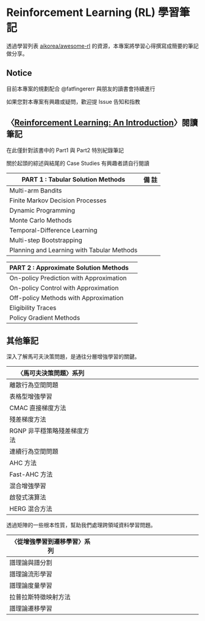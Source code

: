 # Reinforcement Learning (RL) 學習筆記

透過學習列表 [aikorea/awesome-rl](https://github.com/aikorea/awesome-rl) 的資源，本專案將學習心得撰寫成簡要的筆記做分享。

## Notice

目前本專案的規劃配合 @fatfingererr 與朋友的讀書會持續進行

如果您對本專案有興趣或疑問，歡迎提 Issue 告知和指教

## 〈[Reinforcement Learning: An Introduction](https://www.amazon.com/Reinforcement-Learning-Introduction-Adaptive-Computation/dp/0262193981)〉閱讀筆記

在此僅針對該書中的 Part1 與 Part2 特別紀錄筆記

關於起頭的綜述與結尾的 Case Studies 有興趣者請自行閱讀

| PART 1 : Tabular Solution Methods          | 備 註                            |
|--------------------------------------------|----------------------------------|
| Multi-arm Bandits                          |                                  |
| Finite Markov Decision Processes           |                                  |
| Dynamic Programming                        |                                  |
| Monte Carlo Methods                        |                                  |
| Temporal-Difference Learning               |                                  |
| Multi-step Bootstrapping                   |                                  |
| Planning and Learning with Tabular Methods |                                  |

| PART 2 : Approximate Solution Methods      |                                  |
|--------------------------------------------|----------------------------------|
| On-policy Prediction with Approximation    |                                  |
| On-policy Control with Approximation       |                                  |
| Off-policy Methods with Approximation      |                                  |
| Eligibility Traces                         |                                  |
| Policy Gradient Methods                    |                                  |

## 其他筆記

深入了解馬可夫決策問題，是通往分層增強學習的關鍵。

| 〈馬可夫決策問題〉系列       |  　　　　　　　　　　　　　　　　|
|------------------------------|----------------------------------|
| 離散行為空間問題             |                                  |
| 表格型增強學習               |                                  |
| CMAC 直接梯度方法            |                                  |
| 殘差梯度方法    　　　　　　 |                                  |
| RGNP 非平穩策略殘差梯度方法  |                                  |
| 連續行為空間問題             |                                  |
| AHC 方法                     |                                  |
| Fast-AHC 方法                |                                  |
| 混合增強學習                 |                                  |
| 啟發式演算法                 |                                  |
| HERG 混合方法                |                                  |

透過矩陣的一些根本性質，幫助我們處理跨領域資料學習問題。

| 〈從增強學習到遷移學習〉系列 | 　　　　　　　　　　　　　　　　 |
|------------------------------|----------------------------------|
| 譜理論與譜分割               |                                  |
| 譜理論流形學習               |                                  |
| 譜理論度量學習　　　　　　　 |                                  |
| 拉普拉斯特徵映射方法         |                                  |
| 譜理論遷移學習               |                                  |




